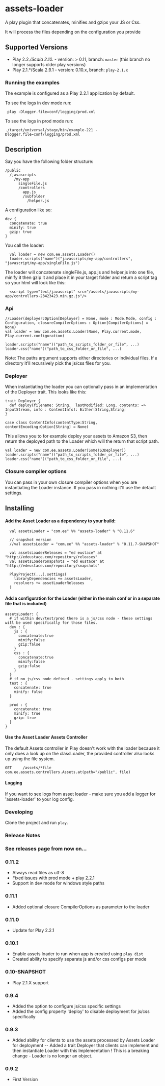 # assets-loader

A play plugin that concatenates, minifies and gzips your JS or Css.

It will process the files depending on the configuration you provide

## Supported Versions

* Play 2.2.*/Scala 2.10.* - version: > 0.11, branch: `master` (this branch no longer supports older play versions)
* Play 2.1.*/Scala 2.9.1 - version: 0.10.x, branch: `play-2.1.x`

### Running the examples

The example is configured as a Play 2.2.1 application by default.

To see the logs in dev mode run: 
    
     play -Dlogger.file=conf/logging/prod.xml

To see the logs in prod mode run: 

    ./target/universal/stage/bin/example-221 -Dlogger.file=conf/logging/prod.xml


## Description

Say you have the following folder structure:


    /public
      /javascripts
        /my-app
          singleFile.js
          /controllers
            app.js
            /subfolder
              /helper.js

A configuration like so:

    dev {
      concatenate: true
      minify: true
      gzip: true
    }

You call the loader:

      val loader = new com.ee.assets.Loader()
      loader.scripts("name")("javascripts/my-app/controllers", "javascript/my-app/singleFile.js")

The loader will concatenate singleFile.js, app.js and helper.js into one file, minify it then gzip it and place it in your target folder and return a script tag so your html will look like this:

      <script type="text/javascript" src="/assets/javascripts/my-app/controllers-23423423.min.gz.js"/>


### Api

    //Loader(deployer:Option[Deployer] = None, mode : Mode.Mode, config : Configuration, closureCompilerOptions : Option[CompilerOptions] = None)
    val loader = new com.ee.assets.Loader(None, Play.current.mode, Play.current.configuration)

    loader.scripts("name")("path_to_scripts_folder_or_file", ...)
    loader.css("name")("path_to_css_folder_or_file", ...)

Note: The paths argument supports either directories or individual files. If a directory it'll recursively pick the js/css files for you.

### Deployer

When instantiating the loader you can optionally pass in an implementation of the Deployer trait. This looks like this:

    trait Deployer {
      def deploy(filename: String,  lastModified: Long, contents: => InputStream, info : ContentInfo): Either[String,String]
    }

    case class ContentInfo(contentType:String, contentEncoding:Option[String] = None)

This allows you to for example deploy your assets to Amazon S3, then return the deployed path to the Loader which will the return that script path.

    val loader = new com.ee.assets.Loader(Some(S3Deployer))
    loader.scripts("name")("path_to_scripts_folder_or_file", ...)
    loader.css("name")("path_to_css_folder_or_file", ...)


### Closure compiler options

You can pass in your own closure compiler options when you are instantiating the Loader instance. If you pass in nothing it'll use the default settings.

## Installing

#### Add the Asset Loader as a dependency to your build:

      val assetsLoader = "com.ee" %% "assets-loader" % "0.11.6"
      
      // snapshot version
      //val assetsLoader = "com.ee" %% "assets-loader" % "0.11.7-SNAPSHOT"

      val assetsLoaderReleases = "ed eustace" at "http://edeustace.com/repository/releases"
      val assetsLoaderSnapshots = "ed eustace" at "http://edeustace.com/repository/snapshots"

      PlayProject(...).settings(
        libraryDependencies += assetsLoader,
        resolvers += assetLoaderReleases
      )


#### Add a configuration for the Loader (either in the main conf or in a separate file that is included)

    assetsLoader: {
      # if within dev/test/prod there is a js/css node - these settings will be used specifically for those files.
      dev : {
        js : {
          concatenate:true
          minify:false
          gzip:false
        }
        css : {
          concatenate:true
          minify:false
          gzip:false
        }
      }
      # if no js/css node defined - settings apply to both
      test : {
        concatenate: true
        minify: false
      }

      prod : {
        concatenate: true
        minify: true
        gzip: true
      }
    }

#### Use the Asset Loader Assets Controller
The default Assets controller in Play doesn't work with the loader because it only does a look up on the classLoader, the provided controller also looks up using the file system.

    GET     /assets/*file               com.ee.assets.controllers.Assets.at(path="/public", file)

#### Logging
If you want to see logs from asset loader - make sure you add a logger for 'assets-loader' to your log config.

### Developing
Clone the project and run `play`.


### Release Notes

### See releases page from now on...

### 0.11.2
- Always read files as utf-8
- Fixed issues with prod mode + play 2.2.1
- Support in dev mode for windows style paths

### 0.11.1 
- Added optional closure CompilerOptions as parameter to the loader

### 0.11.0
- Update for Play 2.2.1

### 0.10.1
- Enable assets loader to run when app is created using `play dist`
- Created ability to specify separate js and/or css configs per mode

### 0.10-SNAPSHOT
- Play 2.1.X support

### 0.9.4
- Added the option to configure js/css specific settings
- Added the config property 'deploy' to disable deployment for js/css specifically

### 0.9.3
- Added ability for clients to use the assets processed by Assets Loader for deployment
-- Added a trait Deployer that clients can implement and then instantiate Loader with this Implementation
! This is a breaking change - Loader is no longer an object.

### 0.9.2
- First Version
